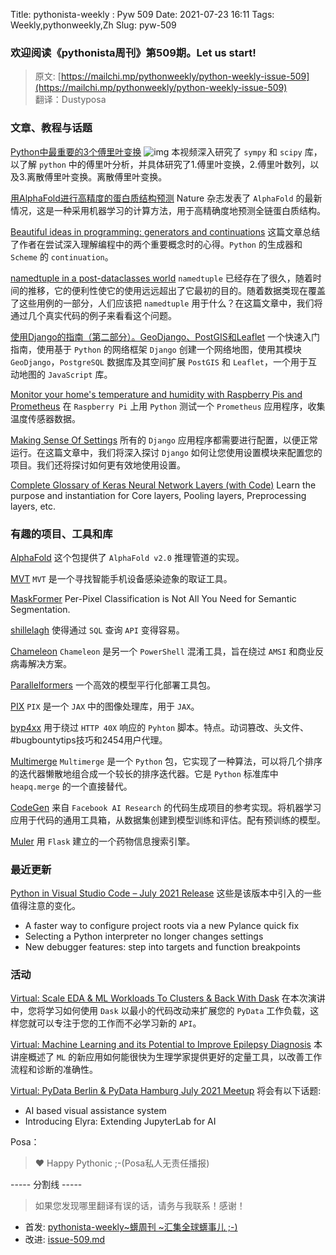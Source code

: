 Title: pythonista-weekly : Pyw 509
Date: 2021-07-23 16:11
Tags: Weekly,pythonweekly,Zh 
Slug: pyw-509

### 欢迎阅读《pythonista周刊》第509期。Let us start!


>原文: [https://mailchi.mp/pythonweekly/python-weekly-issue-509](https://mailchi.mp/pythonweekly/python-weekly-issue-509)  
>翻译：Dustyposa

### 文章、教程与话题

[Python中最重要的3个傅里叶变换](https://www.youtube.com/watch?v=GKsCWivmlHg) ![img](https://mcusercontent.com/e2e180baf855ac797ef407fc7/images/af76283a-6e65-436c-967a-900427cf6399.png)
本视频深入研究了 `sympy` 和 `scipy` 库，以了解 `python` 中的傅里叶分析，并具体研究了1.傅里叶变换，2.傅里叶数列，以及3.离散傅里叶变换。离散傅里叶变换。

[用AlphaFold进行高精度的蛋白质结构预测](https://www.nature.com/articles/s41586-021-03819-2_reference.pdf)
Nature 杂志发表了 `AlphaFold` 的最新情况，这是一种采用机器学习的计算方法，用于高精确度地预测全链蛋白质结构。

[Beautiful ideas in programming: generators and continuations](https://www.hhyu.org/posts/generator_and_continuation/)
这篇文章总结了作者在尝试深入理解编程中的两个重要概念时的心得。`Python` 的生成器和 `Scheme` 的 `continuation`。

[namedtuple in a post-dataclasses world](https://death.andgravity.com/namedtuples)
`namedtuple` 已经存在了很久，随着时间的推移，它的便利性使它的使用远远超出了它最初的目的。随着数据类现在覆盖了这些用例的一部分，人们应该把 `namedtuple` 用于什么？在这篇文章中，我们将通过几个真实代码的例子来看看这个问题。

[使用Django的指南（第二部分）。GeoDjango、PostGIS和Leaflet](https://www.paulox.net/2021/07/19/maps-with-django-part-2-geodjango-postgis-and-leaflet/)
一个快速入门指南，使用基于 `Python` 的网络框架 `Django` 创建一个网络地图，使用其模块 `GeoDjango`，`PostgreSQL` 数据库及其空间扩展 `PostGIS` 和 `Leaflet`，一个用于互动地图的 `JavaScript` 库。

[Monitor your home's temperature and humidity with Raspberry Pis and Prometheus](https://opensource.com/article/21/7/home-temperature-raspberry-pi-prometheus)
在 `Raspberry Pi` 上用 `Python` 测试一个 `Prometheus` 应用程序，收集温度传感器数据。

[Making Sense Of Settings](https://www.mattlayman.com/understand-django/settings/)
所有的 `Django` 应用程序都需要进行配置，以便正常运行。在这篇文章中，我们将深入探讨 `Django` 如何让您使用设置模块来配置您的项目。我们还将探讨如何更有效地使用设置。

[Complete Glossary of Keras Neural Network Layers (with Code)](https://analyticsarora.com/complete-glossary-of-keras-neural-network-layers-with-code)
Learn the purpose and instantiation for Core layers, Pooling layers, Preprocessing layers, etc.

### 有趣的项目、工具和库

[AlphaFold](https://github.com/deepmind/alphafold)
这个包提供了 `AlphaFold v2.0` 推理管道的实现。

[MVT](https://github.com/mvt-project/mvt)
`MVT` 是一个寻找智能手机设备感染迹象的取证工具。

[MaskFormer](https://github.com/facebookresearch/MaskFormer)
Per-Pixel Classification is Not All You Need for Semantic Segmentation.

[shillelagh](https://github.com/betodealmeida/shillelagh/)
使得通过 `SQL` 查询 `API` 变得容易。

[Chameleon](https://github.com/klezVirus/chameleon) 
`Chameleon` 是另一个 `PowerShell` 混淆工具，旨在绕过 `AMSI` 和商业反病毒解决方案。

[Parallelformers](https://github.com/tunib-ai/parallelformers)
一个高效的模型平行化部署工具包。

[PIX](https://github.com/deepmind/dm_pix)
`PIX` 是一个 `JAX` 中的图像处理库，用于 `JAX`。

[byp4xx](https://github.com/lobuhi/byp4xx)
用于绕过 `HTTP 40X` 响应的 `Pyhton` 脚本。特点。动词篡改、头文件、#bugbountytips技巧和2454用户代理。

[Multimerge](https://github.com/sweeneyde/multimerge)
`Multimerge` 是一个 `Python` 包，它实现了一种算法，可以将几个排序的迭代器懒散地组合成一个较长的排序迭代器。它是 `Python` 标准库中 `heapq.merge` 的一个直接替代。

[CodeGen](https://github.com/facebookresearch/CodeGen)
来自 `Facebook AI Research` 的代码生成项目的参考实现。将机器学习应用于代码的通用工具箱，从数据集创建到模型训练和评估。配有预训练的模型。

[Muler](https://github.com/PizzaMyHeart/muler)
用 `Flask` 建立的一个药物信息搜索引擎。

### 最近更新


[Python in Visual Studio Code – July 2021 Release](https://devblogs.microsoft.com/python/python-in-visual-studio-code-july-2021-release/)
这些是该版本中引入的一些值得注意的变化。

- A faster way to configure project roots via a new Pylance quick fix
- Selecting a Python interpreter no longer changes settings
- New debugger features: step into targets and function breakpoints

### 活动

[Virtual: Scale EDA & ML Workloads To Clusters & Back With Dask](https://www.meetup.com/PyData-Calgary/events/279465823/)
在本次演讲中，您将学习如何使用 `Dask` 以最小的代码改动来扩展您的 `PyData` 工作负载，这样您就可以专注于您的工作而不必学习新的 `API`。

[Virtual: Machine Learning and its Potential to Improve Epilepsy Diagnosis](https://www.meetup.com/PyData-Edinburgh/events/279576429/)
本讲座概述了 `ML` 的新应用如何能很快为生理学家提供更好的定量工具，以改善工作流程和诊断的准确性。

[Virtual: PyData Berlin & PyData Hamburg July 2021 Meetup](https://www.meetup.com/PyData-Berlin/events/279302584/)
将会有以下话题:

- AI based visual assistance system
- Introducing Elyra: Extending JupyterLab for AI


Posa：

> ❤️ Happy Pythonic ;-(Posa私人无责任播报)  


----- 分割线 -----

> 如果您发现哪里翻译有误的话，请务与我联系！感谢！




- 首发: [pythonista-weekly~蠎周刊 ~汇集全球蠎事儿 ;-)](http://weekly.pychina.org/python-weekly/pyw-509.html)
- 改进: [issue-509.md](https://github.com/PyChina/weekly/blob/master/content/python-weekly/issue%23509.md)

